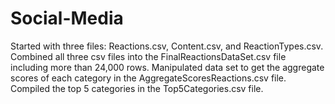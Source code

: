 # Social-Media

Started with three files: Reactions.csv, Content.csv, and ReactionTypes.csv.
Combined all three csv files into the FinalReactionsDataSet.csv file including more than 24,000 rows.
Manipulated data set to get the aggregate scores of each category in the AggregateScoresReactions.csv file.
Compiled the top 5 categories in the Top5Categories.csv file.
